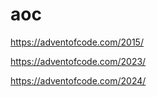 # aoc

https://adventofcode.com/2015/

https://adventofcode.com/2023/

https://adventofcode.com/2024/

